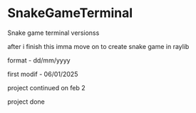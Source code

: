 # SnakeGameTerminal
Snake game terminal versionss


after i finish this imma move on to create snake game in raylib

format - dd/mm/yyyy

first modif - 06/01/2025

project continued on feb 2

project done